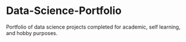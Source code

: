 # Data-Science-Portfolio
Portfolio of data science projects completed for academic, self learning, and hobby purposes.
